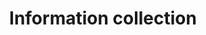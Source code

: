 ---
# This topic lives at
# https://digital.gov/topics/information-collection

slug: "information-collection"

# Topic Title
title: "Information collection"

# description — keep it short and clear
summary: ""

# Weight
weight: 1
# For more information on managing topics,
# see https://github.com/GSA/digitalgov.gov/wiki
---